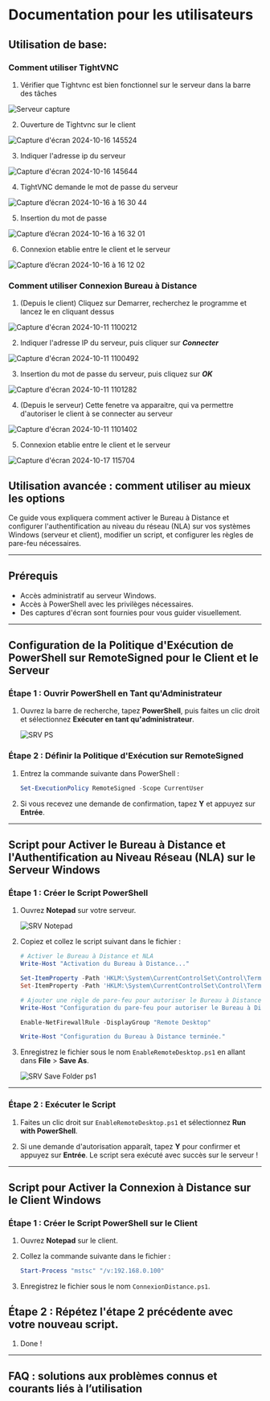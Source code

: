 # Documentation pour les utilisateurs

## Utilisation de base: 

### Comment utiliser **TightVNC**

1. Vérifier que Tightvnc est bien fonctionnel sur le serveur dans la barre des tâches
 
![Serveur capture ](https://github.com/user-attachments/assets/b39a7e9b-3a9e-4367-a67e-f70e15b8847e) 

2. Ouverture de Tightvnc sur le client

![Capture d'écran 2024-10-16 145524](https://github.com/user-attachments/assets/e5de72de-6a55-4025-adcf-cba1c77def5b)

3. Indiquer l'adresse ip du serveur

![Capture d'écran 2024-10-16 145644](https://github.com/user-attachments/assets/a3528194-b3b6-40f1-b0f2-1943561f06e1)

4. TightVNC demande le mot de passe du serveur
 
![Capture d’écran 2024-10-16 à 16 30 44](https://github.com/user-attachments/assets/2163b395-5039-41fe-9c30-303ce078f380)

5. Insertion du mot de passe

![Capture d’écran 2024-10-16 à 16 32 01](https://github.com/user-attachments/assets/bc291968-5493-446a-ac1e-920f1c230cea)

6. Connexion etablie entre le client et le serveur

![Capture d’écran 2024-10-16 à 16 12 02](https://github.com/user-attachments/assets/9f6ba006-abf2-44fe-bb40-9eb7a23832d1)



### Comment utiliser **Connexion Bureau à Distance**

1. (Depuis le client) Cliquez sur Demarrer, recherchez le programme et lancez le en cliquant dessus

![Capture d'écran 2024-10-11 1100212](https://github.com/user-attachments/assets/d08ba675-779f-4de2-9fd7-7dc79cc5fe04)

2. Indiquer l'adresse IP du serveur, puis cliquer sur _**Connecter**_

![Capture d'écran 2024-10-11 1100492](https://github.com/user-attachments/assets/5f54e1c3-23e4-4118-8da8-ae7ed26fdd21)

3. Insertion du mot de passe du serveur, puis cliquez sur _**OK**_

![Capture d'écran 2024-10-11 1101282](https://github.com/user-attachments/assets/36b0cb17-13dd-4f6d-922c-244a15eb5aa9)

4. (Depuis le serveur) Cette fenetre va apparaitre, qui va permettre d'autoriser le client à se connecter au serveur

![Capture d'écran 2024-10-11 1101402](https://github.com/user-attachments/assets/a8f05f3b-1b79-4e3d-961d-b5f380d7b347)


5. Connexion etablie entre le client et le serveur
   
![Capture d'écran 2024-10-17 115704](https://github.com/user-attachments/assets/e39195ad-5e79-4c0f-8575-5bee96fedf42)



## Utilisation avancée : comment utiliser au mieux les options


Ce guide vous expliquera comment activer le Bureau à Distance et configurer l'authentification au niveau du réseau (NLA) sur vos systèmes Windows (serveur et client), modifier un script, et configurer les règles de pare-feu nécessaires.

---

## Prérequis

- Accès administratif au serveur Windows.
- Accès à PowerShell avec les privilèges nécessaires.
- Des captures d'écran sont fournies pour vous guider visuellement.

---

## Configuration de la Politique d'Exécution de PowerShell sur RemoteSigned pour le **Client** et le **Serveur**

### Étape 1 : Ouvrir PowerShell en Tant qu'Administrateur

1. Ouvrez la barre de recherche, tapez **PowerShell**, puis faites un clic droit et sélectionnez **Exécuter en tant qu'administrateur**.
   
   ![SRV PS](https://github.com/user-attachments/assets/60aac6d7-ef35-45b8-8cd2-394dd8be5c69)

### Étape 2 : Définir la Politique d'Exécution sur RemoteSigned

1. Entrez la commande suivante dans PowerShell :

   ```powershell
   Set-ExecutionPolicy RemoteSigned -Scope CurrentUser
   ```

2. Si vous recevez une demande de confirmation, tapez **Y** et appuyez sur **Entrée**.

---

## Script pour Activer le Bureau à Distance et l'Authentification au Niveau Réseau (NLA) sur le Serveur Windows

### Étape 1 : Créer le Script PowerShell

1. Ouvrez **Notepad** sur votre serveur.
   
   ![SRV Notepad](https://github.com/user-attachments/assets/a3b474e6-8d69-4cbc-bd43-fe740a505b00)

2. Copiez et collez le script suivant dans le fichier :

   ```powershell
   # Activer le Bureau à Distance et NLA
   Write-Host "Activation du Bureau à Distance..."

   Set-ItemProperty -Path 'HKLM:\System\CurrentControlSet\Control\Terminal Server' -Name "fDenyTSConnections" -Value 0
   Set-ItemProperty -Path 'HKLM:\System\CurrentControlSet\Control\Terminal Server\WinStations\RDP-Tcp' -Name "UserAuthentication" -Value 1

   # Ajouter une règle de pare-feu pour autoriser le Bureau à Distance via Windows Defender
   Write-Host "Configuration du pare-feu pour autoriser le Bureau à Distance..."

   Enable-NetFirewallRule -DisplayGroup "Remote Desktop"

   Write-Host "Configuration du Bureau à Distance terminée."
   ```

3. Enregistrez le fichier sous le nom `EnableRemoteDesktop.ps1` en allant dans **File** > **Save As**.
   
   ![SRV Save Folder ps1](https://github.com/user-attachments/assets/1626d7cb-fc41-4492-ac44-3613600db84a)

---

### Étape 2 : Exécuter le Script

1. Faites un clic droit sur `EnableRemoteDesktop.ps1` et sélectionnez **Run with PowerShell**.

2. Si une demande d'autorisation apparaît, tapez **Y** pour confirmer et appuyez sur **Entrée**. Le script sera exécuté avec succès sur le serveur !

---

## Script pour Activer la Connexion à Distance sur le Client Windows

### Étape 1 : Créer le Script PowerShell sur le Client

1. Ouvrez **Notepad** sur le client.

2. Collez la commande suivante dans le fichier :

   ```powershell
   Start-Process "mstsc" "/v:192.168.0.100"
   ```

3. Enregistrez le fichier sous le nom `ConnexionDistance.ps1`.


## Étape 2 : Répétez l'étape 2 précédente avec votre nouveau script.

1. Done !

---

## FAQ : solutions aux problèmes connus et courants liés à l’utilisation

 
